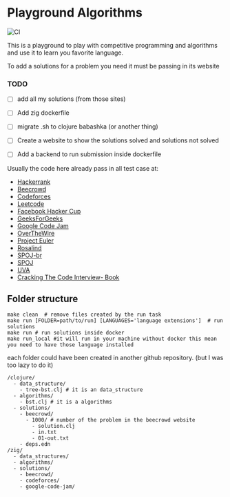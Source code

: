 # Playground Algorithms

![CI](https://github.com/matheusfrancisco/playground.programming/actions/workflows/ci.yaml/badge.svg)

This is a playground to play with competitive programming and algorithms and 
use it to learn you favorite language.

To add a solutions for a problem you need it must be passing in its website

### TODO
- [ ] add all my solutions (from those sites)
- [ ] Add zig dockerfile
- [ ] migrate .sh to clojure babashka (or another thing)
- [ ] Create a website to show the solutions solved and solutions not solved
- [ ] Add a backend to run submission inside dockerfile


Usually the code here already pass in all test case at:

- [Hackerrank](https://www.hackerrank.com)
- [Beecrowd](https://www.beecrowd.com.br/)
- [Codeforces](https://codeforces.com/)
- [Leetcode](https://leetcode.com)
- [Facebook Hacker Cup](https://www.facebook.com/codingcompetitions/hacker-cup)
- [GeeksForGeeks](https://www.geeksforgeeks.org/)
- [Google Code Jam](https://codingcompetitions.withgoogle.com/codejam/)
- [OverTheWire](https://overthewire.org/wargames/)
- [Project Euler](https://projecteuler.net/)
- [Rosalind](http://rosalind.info/problems/locations/)
- [SPOJ-br](https://br.spoj.com/)
- [SPOJ](https://www.spoj.com/)
- [UVA](https://onlinejudge.org/)
- [Cracking The Code Interview- Book]()

## Folder structure
```
make clean  # remove files created by the run task
make run [FOLDER=path/to/run] [LANGUAGES='language extensions']  # run solutions
make run # run solutions inside docker
make run_local #it will run in your machine without docker this mean you need to have those language installed
```
each folder could have been created in another github repository. (but I was too lazy to do it)

```
/clojure/
  - data_structure/
    - tree-bst.clj # it is an data_structure
  - algorithms/
    - bst.clj # it is a algorithms
  - solutions/
    - beecrowd/
      - 1000/ # number of the problem in the beecrowd website
        - solution.clj
        - in.txt
        - 01-out.txt
    - deps.edn
/zig/
  - data_structures/
  - algorithms/
  - solutions/
    - beecrowd/
    - codeforces/
    - google-code-jam/
```
